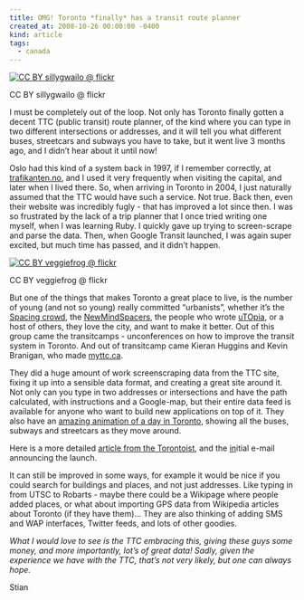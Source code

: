 ```yaml
---
title: OMG! Toronto *finally* has a transit route planner
created_at: 2008-10-26 00:00:00 -0400
kind: article
tags:
  - canada
---
```


[![CC BY sillygwailo @
flickr](http://farm1.static.flickr.com/60/175569973_274ee8d493_m.jpg)](http://flickr.com/photos/sillygwailo/175569973/)

CC BY sillygwailo @ flickr

I must be completely out of the loop. Not only has Toronto finally
gotten a decent TTC (public transit) route planner, of the kind where
you can type in two different intersections or addresses, and it will
tell you what different buses, streetcars and subways you have to take,
but it went live 3 months ago, and I didn’t hear about it until now!

Oslo had this kind of a system back in 1997, if I remember correctly, at
[trafikanten.no](http://trafikanten.no), and I used it very frequently
when visiting the capital, and later when I lived there. So, when
arriving in Toronto in 2004, I just naturally assumed that the TTC would
have such a service. Not true. Back then, even their website was
incredibly fugly - that has improved a lot since then. I was so
frustrated by the lack of a trip planner that I once tried writing one
myself, when I was learning Ruby. I quickly gave up trying to
screen-scrape and parse the data. Then, when Google Transit launched, I
was again super excited, but much time has passed, and it didn’t happen.

[![CC BY veggiefrog @
flickr](http://farm3.static.flickr.com/2156/2276594781_bf9d7f9e41_m.jpg)](http://flickr.com/photos/veggiefrog/2276594781/)

CC BY veggiefrog @ flickr

But one of the things that makes Toronto a great place to live, is the
number of young (and not so young) really committed “urbanists”, whether
it’s the [Spacing crowd](http://www.spacing.ca/), the
[NewMindSpacers](http://www.newmindspace.com/), the people who wrote
[uTOpia](http://www.chbooks.com/catalogue/index.php?ISBN=1552451569), or
a host of others, they love the city, and want to make it better. Out of
this group came the transitcamps - unconferences on how to improve the
transit system in Toronto. And out of transitcamp came Kieran Huggins
and Kevin Branigan, who made
[myttc.ca](http://myttc.ca/travel/from/university_of_toronto_at_scarborough/to/st_george).

They did a huge amount of work screenscraping data from the TTC site,
fixing it up into a sensible data format, and creating a great site
around it. Not only can you type in two addresses or intersections and
have the path calculated, with instructions and a Google-map, but their
entire data feed is available for anyone who want to build new
applications on top of it. They also have an [amazing animation of a day
in Toronto](http://www.vimeo.com/1865789), showing all the buses,
subways and streetcars as they move around.

Here is a more detailed [article from the
Torontoist](http://torontoist.com/2008/07/ttcca_meet_myttcca.php), and
the
[](http://groups.google.com/group/transit-developers/browse_thread/thread/1987b74de41a2719?pli=1)[in](http://groups.google.com/group/transit-developers/browse_thread/thread/1987b74de41a2719?pli=1)itial
e-mail announcing the launch.

It can still be improved in some ways, for example it would be nice if
you could search for buildings and places, and not just addresses. Like
typing in from UTSC to Robarts - maybe there could be a Wikipage where
people added places, or what about importing GPS data from Wikipedia
articles about Toronto (if they have them)… They are also thinking of
adding SMS and WAP interfaces, Twitter feeds, and lots of other goodies.

*What I would love to see is the TTC embracing this, giving these guys
some money, and more importantly, lot’s of great data! Sadly, given the
experience we have with the TTC, that’s not very likely, but one can
always hope.*

Stian
